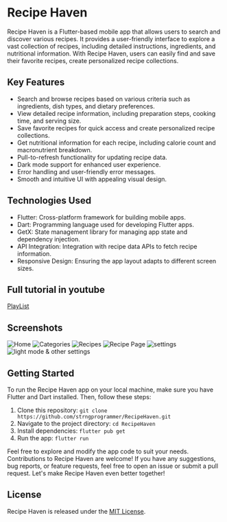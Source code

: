 # Recipe Haven

Recipe Haven is a Flutter-based mobile app that allows users to search and discover various recipes. It provides a user-friendly interface to explore a vast collection of recipes, including detailed instructions, ingredients, and nutritional information. With Recipe Haven, users can easily find and save their favorite recipes, create personalized recipe collections.

## Key Features

- Search and browse recipes based on various criteria such as ingredients, dish types, and dietary preferences.
- View detailed recipe information, including preparation steps, cooking time, and serving size.
- Save favorite recipes for quick access and create personalized recipe collections.
- Get nutritional information for each recipe, including calorie count and macronutrient breakdown.
- Pull-to-refresh functionality for updating recipe data.
- Dark mode support for enhanced user experience.
- Error handling and user-friendly error messages.
- Smooth and intuitive UI with appealing visual design.

## Technologies Used

- Flutter: Cross-platform framework for building mobile apps.
- Dart: Programming language used for developing Flutter apps.
- GetX: State management library for managing app state and dependency injection.
- API Integration: Integration with recipe data APIs to fetch recipe information.
- Responsive Design: Ensuring the app layout adapts to different screen sizes.

## Full tutorial in youtube
[PlayList](https://youtube.com/playlist?list=PLWp3_-ABH006Ny2WCEEaptMY62mc_h7F4)

## Screenshots

![Home](screenshots/photo_2023-07-15_18-57-07.jpg)
![Categories](screenshots/photo_2023-07-15_18-57-13.jpg)
![Recipes](screenshots/photo_2023-07-15_18-57-19.jpg)
![Recipe Page](screenshots/photo_2023-07-15_18-57-27.jpg)
![settings](screenshots/photo_2023-07-15_18-57-29.jpg)
![light mode & other settings](screenshots/photo_2023-07-15_18-57-31.jpg)

## Getting Started

To run the Recipe Haven app on your local machine, make sure you have Flutter and Dart installed. Then, follow these steps:

1. Clone this repository: `git clone https://github.com/strngprogrammer/RecipeHaven.git`
2. Navigate to the project directory: `cd RecipeHaven`
3. Install dependencies: `flutter pub get`
4. Run the app: `flutter run`

Feel free to explore and modify the app code to suit your needs. Contributions to Recipe Haven are welcome! If you have any suggestions, bug reports, or feature requests, feel free to open an issue or submit a pull request. Let's make Recipe Haven even better together!

## License

Recipe Haven is released under the [MIT License](LICENSE).
